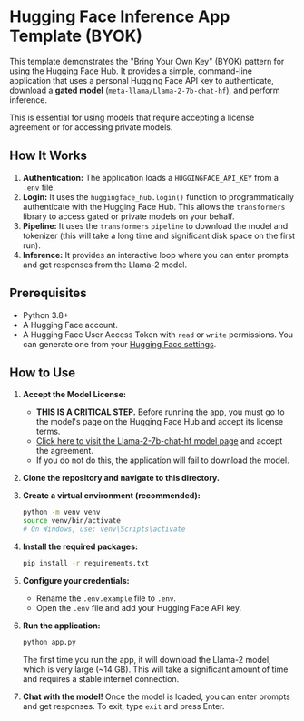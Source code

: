 # Hugging Face Inference App Template (BYOK)

This template demonstrates the "Bring Your Own Key" (BYOK) pattern for using the Hugging Face Hub. It provides a simple, command-line application that uses a personal Hugging Face API key to authenticate, download a **gated model** (`meta-llama/Llama-2-7b-chat-hf`), and perform inference.

This is essential for using models that require accepting a license agreement or for accessing private models.

## How It Works

1.  **Authentication:** The application loads a `HUGGINGFACE_API_KEY` from a `.env` file.
2.  **Login:** It uses the `huggingface_hub.login()` function to programmatically authenticate with the Hugging Face Hub. This allows the `transformers` library to access gated or private models on your behalf.
3.  **Pipeline:** It uses the `transformers` `pipeline` to download the model and tokenizer (this will take a long time and significant disk space on the first run).
4.  **Inference:** It provides an interactive loop where you can enter prompts and get responses from the Llama-2 model.

## Prerequisites

-   Python 3.8+
-   A Hugging Face account.
-   A Hugging Face User Access Token with `read` or `write` permissions. You can generate one from your [Hugging Face settings](https://huggingface.co/settings/tokens).

## How to Use

1.  **Accept the Model License:**
    -   **THIS IS A CRITICAL STEP.** Before running the app, you must go to the model's page on the Hugging Face Hub and accept its license terms.
    -   [Click here to visit the Llama-2-7b-chat-hf model page](https://huggingface.co/meta-llama/Llama-2-7b-chat-hf) and accept the agreement.
    -   If you do not do this, the application will fail to download the model.

2.  **Clone the repository and navigate to this directory.**

3.  **Create a virtual environment (recommended):**
    ```bash
    python -m venv venv
    source venv/bin/activate
    # On Windows, use: venv\Scripts\activate
    ```

4.  **Install the required packages:**
    ```bash
    pip install -r requirements.txt
    ```

5.  **Configure your credentials:**
    -   Rename the `.env.example` file to `.env`.
    -   Open the `.env` file and add your Hugging Face API key.

6.  **Run the application:**
    ```bash
    python app.py
    ```
    The first time you run the app, it will download the Llama-2 model, which is very large (~14 GB). This will take a significant amount of time and requires a stable internet connection.

7.  **Chat with the model!** Once the model is loaded, you can enter prompts and get responses. To exit, type `exit` and press Enter.
